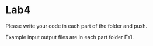 # Lab4

Please write your code in each part of the folder and push.

Example input output files are in each part folder FYI.
